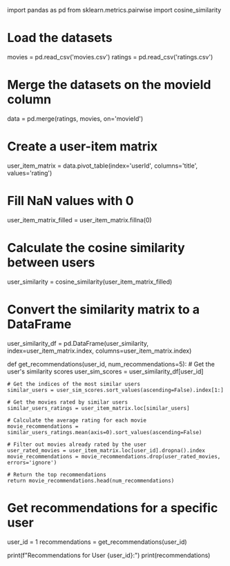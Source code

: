 import pandas as pd
from sklearn.metrics.pairwise import cosine_similarity

# Load the datasets
movies = pd.read_csv('movies.csv')
ratings = pd.read_csv('ratings.csv')

# Merge the datasets on the movieId column
data = pd.merge(ratings, movies, on='movieId')

# Create a user-item matrix
user_item_matrix = data.pivot_table(index='userId', columns='title', values='rating')

# Fill NaN values with 0
user_item_matrix_filled = user_item_matrix.fillna(0)

# Calculate the cosine similarity between users
user_similarity = cosine_similarity(user_item_matrix_filled)

# Convert the similarity matrix to a DataFrame
user_similarity_df = pd.DataFrame(user_similarity, index=user_item_matrix.index, columns=user_item_matrix.index)

def get_recommendations(user_id, num_recommendations=5):
    # Get the user's similarity scores
    user_sim_scores = user_similarity_df[user_id]
    
    # Get the indices of the most similar users
    similar_users = user_sim_scores.sort_values(ascending=False).index[1:]
    
    # Get the movies rated by similar users
    similar_users_ratings = user_item_matrix.loc[similar_users]
    
    # Calculate the average rating for each movie
    movie_recommendations = similar_users_ratings.mean(axis=0).sort_values(ascending=False)
    
    # Filter out movies already rated by the user
    user_rated_movies = user_item_matrix.loc[user_id].dropna().index
    movie_recommendations = movie_recommendations.drop(user_rated_movies, errors='ignore')
    
    # Return the top recommendations
    return movie_recommendations.head(num_recommendations)

# Get recommendations for a specific user
user_id = 1
recommendations = get_recommendations(user_id)

print(f"Recommendations for User {user_id}:")
print(recommendations)
